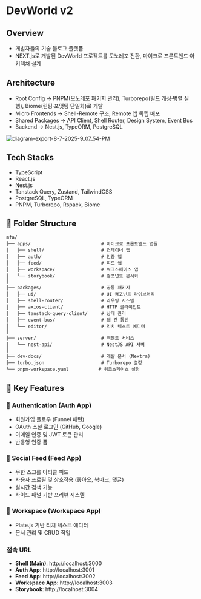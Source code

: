 # DevWorld v2

## Overview 
- 개발자들의 기술 블로그 플랫폼
- NEXT.js로 개발된 DevWorld 프로젝트를 모노레포 전환, 마이크로 프론트엔드 아키텍처 설계

## Architecture
- Root Config -> PNPM(모노레포 패키지 관리), Turborepo(빌드 캐싱·병렬 실행), Biome(린팅·포맷팅 단일화)로 개발
- Micro Frontends -> Shell-Remote 구조, Remote 앱 독립 배포
- Shared Packages -> API Client, Shell Router, Design System, Event Bus
- Backend -> Nest.js, TypeORM, PostgreSQL

![diagram-export-8-7-2025-9_07_54-PM](https://github.com/user-attachments/assets/46c6c8e4-289e-45d7-a404-2a40337da0c6)

## Tech Stacks 
- TypeScript
- React.js
- Nest.js
- Tanstack Query, Zustand, TailwindCSS
- PostgreSQL, TypeORM
- PNPM, Turborepo, Rspack, Biome

## 📁 Folder Structure

```
mfa/
├── apps/                          # 마이크로 프론트엔드 앱들
│   ├── shell/                     # 컨테이너 앱
│   ├── auth/                      # 인증 앱
│   ├── feed/                      # 피드 앱
│   ├── workspace/                 # 워크스페이스 앱
│   └── storybook/                 # 컴포넌트 문서화
│
├── packages/                      # 공통 패키지
│   ├── ui/                        # UI 컴포넌트 라이브러리
│   ├── shell-router/              # 라우팅 시스템
│   ├── axios-client/              # HTTP 클라이언트
│   ├── tanstack-query-client/     # 상태 관리
│   ├── event-bus/                 # 앱 간 통신
│   └── editor/                    # 리치 텍스트 에디터
│
├── server/                        # 백엔드 서비스
│   └── nest-api/                  # NestJS API 서버
│
├── dev-docs/                      # 개발 문서 (Nextra)
├── turbo.json                     # Turborepo 설정
└── pnpm-workspace.yaml           # 워크스페이스 설정
```

## 🎨 Key Features

### 🔐 Authentication (Auth App)
- 회원가입 플로우 (Funnel 패턴)
- OAuth 소셜 로그인 (GitHub, Google)
- 이메일 인증 및 JWT 토큰 관리
- 반응형 인증 폼

### 📰 Social Feed (Feed App)
- 무한 스크롤 아티클 피드
- 사용자 프로필 및 상호작용 (좋아요, 북마크, 댓글)
- 실시간 검색 기능
- 사이드 패널 기반 프리뷰 시스템

### 📝 Workspace (Workspace App)
- Plate.js 기반 리치 텍스트 에디터
- 문서 관리 및 CRUD 작업

### 접속 URL
- **Shell (Main)**: http://localhost:3000
- **Auth App**: http://localhost:3001
- **Feed App**: http://localhost:3002
- **Workspace App**: http://localhost:3003
- **Storybook**: http://localhost:3004

